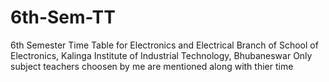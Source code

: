 # 6th-Sem-TT
6th Semester Time Table for Electronics and Electrical Branch of School of Electronics, Kalinga Institute of Industrial Technology, Bhubaneswar
Only subject teachers choosen by me are mentioned along with thier time
